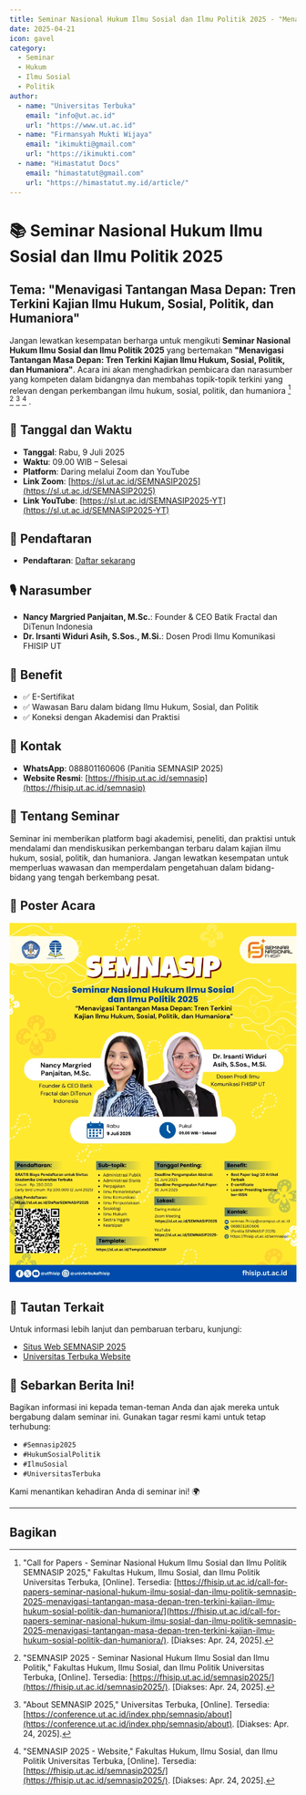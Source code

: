 ```yaml
---
title: Seminar Nasional Hukum Ilmu Sosial dan Ilmu Politik 2025 - "Menavigasi Tantangan Masa Depan; Tren Terkini Kajian Ilmu Hukum, Sosial, Politik, dan Humaniora"
date: 2025-04-21
icon: gavel
category:
  - Seminar
  - Hukum
  - Ilmu Sosial
  - Politik
author:
  - name: "Universitas Terbuka"
    email: "info@ut.ac.id"
    url: "https://www.ut.ac.id"
  - name: "Firmansyah Mukti Wijaya"
    email: "ikimukti@gmail.com"
    url: "https://ikimukti.com"
  - name: "Himastatut Docs"
    email: "himastatut@gmail.com"
    url: "https://himastatut.my.id/article/"
---
```


# 📚 Seminar Nasional Hukum Ilmu Sosial dan Ilmu Politik 2025
## Tema: "Menavigasi Tantangan Masa Depan: Tren Terkini Kajian Ilmu Hukum, Sosial, Politik, dan Humaniora"

Jangan lewatkan kesempatan berharga untuk mengikuti **Seminar Nasional Hukum Ilmu Sosial dan Ilmu Politik 2025** yang bertemakan **"Menavigasi Tantangan Masa Depan: Tren Terkini Kajian Ilmu Hukum, Sosial, Politik, dan Humaniora"**. Acara ini akan menghadirkan pembicara dan narasumber yang kompeten dalam bidangnya dan membahas topik-topik terkini yang relevan dengan perkembangan ilmu hukum, sosial, politik, dan humaniora [^1] [^2] [^3] [^4] .

## 📅 Tanggal dan Waktu
- **Tanggal**: Rabu, 9 Juli 2025
- **Waktu**: 09.00 WIB – Selesai
- **Platform**: Daring melalui Zoom dan YouTube
- **Link Zoom**: [https://sl.ut.ac.id/SEMNASIP2025](https://sl.ut.ac.id/SEMNASIP2025)
- **Link YouTube**: [https://sl.ut.ac.id/SEMNASIP2025-YT](https://sl.ut.ac.id/SEMNASIP2025-YT)

## 📝 Pendaftaran
- **Pendaftaran**: [Daftar sekarang](https://sl.ut.ac.id/DaftarSEMNASIP2025)

## 🎙 Narasumber
- **Nancy Margried Panjaitan, M.Sc.**: Founder & CEO Batik Fractal dan DiTenun Indonesia
- **Dr. Irsanti Widuri Asih, S.Sos., M.Si.**: Dosen Prodi Ilmu Komunikasi FHISIP UT

## 🎁 Benefit
- ✅ E-Sertifikat
- ✅ Wawasan Baru dalam bidang Ilmu Hukum, Sosial, dan Politik
- ✅ Koneksi dengan Akademisi dan Praktisi

## 📱 Kontak
- **WhatsApp**: 088801160606 (Panitia SEMNASIP 2025)
- **Website Resmi**: [https://fhisip.ut.ac.id/semnasip](https://fhisip.ut.ac.id/semnasip)

## 📝 Tentang Seminar
Seminar ini memberikan platform bagi akademisi, peneliti, dan praktisi untuk mendalami dan mendiskusikan perkembangan terbaru dalam kajian ilmu hukum, sosial, politik, dan humaniora. Jangan lewatkan kesempatan untuk memperluas wawasan dan memperdalam pengetahuan dalam bidang-bidang yang tengah berkembang pesat.

## 📸 Poster Acara
![Seminar Nasional Hukum Ilmu Sosial dan Ilmu Politik 2025](./2025-04-21-seminar-hukum-sosial-politik/poster-seminar-hukum-sosial-politik.png)

## 🔗 Tautan Terkait
Untuk informasi lebih lanjut dan pembaruan terbaru, kunjungi:
- [Situs Web SEMNASIP 2025](https://fhisip.ut.ac.id/semnasip)
- [Universitas Terbuka Website](https://www.ut.ac.id)

## 📢 Sebarkan Berita Ini!
Bagikan informasi ini kepada teman-teman Anda dan ajak mereka untuk bergabung dalam seminar ini. Gunakan tagar resmi kami untuk tetap terhubung:
- `#Semnasip2025`
- `#HukumSosialPolitik`
- `#IlmuSosial`
- `#UniversitasTerbuka`

Kami menantikan kehadiran Anda di seminar ini! 🌍

---

[^1]: "Call for Papers - Seminar Nasional Hukum Ilmu Sosial dan Ilmu Politik SEMNASIP 2025," Fakultas Hukum, Ilmu Sosial, dan Ilmu Politik Universitas Terbuka, [Online]. Tersedia: [https://fhisip.ut.ac.id/call-for-papers-seminar-nasional-hukum-ilmu-sosial-dan-ilmu-politik-semnasip-2025-menavigasi-tantangan-masa-depan-tren-terkini-kajian-ilmu-hukum-sosial-politik-dan-humaniora/](https://fhisip.ut.ac.id/call-for-papers-seminar-nasional-hukum-ilmu-sosial-dan-ilmu-politik-semnasip-2025-menavigasi-tantangan-masa-depan-tren-terkini-kajian-ilmu-hukum-sosial-politik-dan-humaniora/). [Diakses: Apr. 24, 2025].
[^2]: "SEMNASIP 2025 - Seminar Nasional Hukum Ilmu Sosial dan Ilmu Politik," Fakultas Hukum, Ilmu Sosial, dan Ilmu Politik Universitas Terbuka, [Online]. Tersedia: [https://fhisip.ut.ac.id/semnasip2025/](https://fhisip.ut.ac.id/semnasip2025/). [Diakses: Apr. 24, 2025].
[^3]: "About SEMNASIP 2025," Universitas Terbuka, [Online]. Tersedia: [https://conference.ut.ac.id/index.php/semnasip/about](https://conference.ut.ac.id/index.php/semnasip/about). [Diakses: Apr. 24, 2025].
[^4]: "SEMNASIP 2025 - Website," Fakultas Hukum, Ilmu Sosial, dan Ilmu Politik Universitas Terbuka, [Online]. Tersedia: [https://fhisip.ut.ac.id/semnasip2025/](https://fhisip.ut.ac.id/semnasip2025/). [Diakses: Apr. 24, 2025].


## Bagikan
<Share colorful />
<GitContributors />
<GitChangelog />
